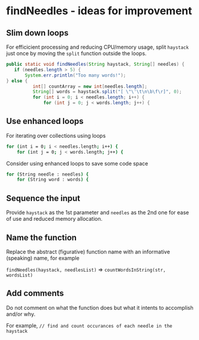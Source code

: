 # findNeedles - ideas for improvement

## Slim down loops

For efficicient processing and reducing CPU/memory usage, split `haystack` just once by moving the `split` function outside the loops.

```java
public static void findNeedles(String haystack, String[] needles) {
   if (needles.length > 5) {
       System.err.println("Too many words!");
} else {
          int[] countArray = new int[needles.length];
          String[] words = haystack.split("[ \"\'\t\n\b\f\r]", 0);
          for (int i = 0; i < needles.length; i++) {
              for (int j = 0; j < words.length; j++) {
```

## Use enhanced loops

For iterating over collections using loops

```bash
for (int i = 0; i < needles.length; i++) {
    for (int j = 0; j < words.length; j++) {
```

Consider using enhanced loops to save some code space
 
```bash
for (String needle : needles) {
    for (String word : words) {
```

## Sequence the input

Provide `haystack` as the 1st parameter and `needles` as the 2nd one for ease of use and reduced memory allocation.

## Name the function

Replace the abstract (figurative) function name with an informative (speaking) name, for example

`findNeedles(haystack, needlesList)` => `countWordsInString(str, wordsList)`

## Add comments

 Do not comment on what the function does but what it intents to accomplish and/or why.
 
 For example, `// find and count occurances of each needle in the haystack`
 
